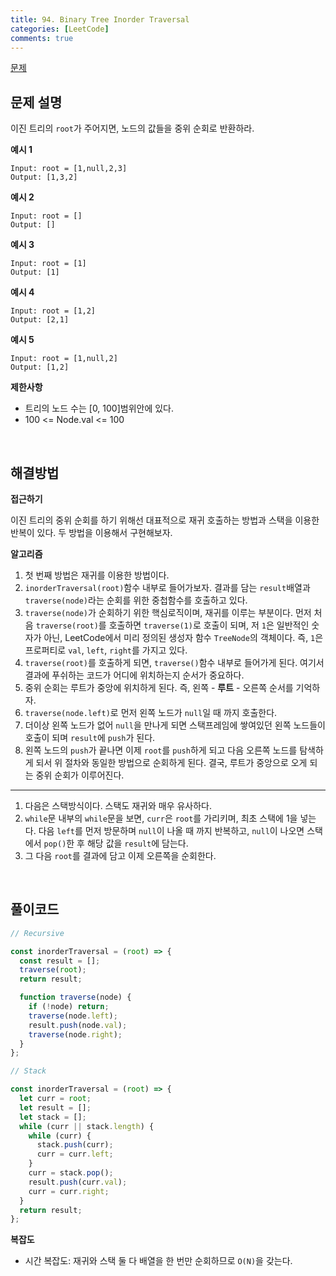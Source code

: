 ```yaml
---
title: 94. Binary Tree Inorder Traversal
categories: [LeetCode]
comments: true
---
```


[문제](https://leetcode.com/problems/binary-tree-inorder-traversal/)

## 문제 설명

이진 트리의 `root`가 주어지면, 노드의 값들을 중위 순회로 반환하라.

**예시 1**

```
Input: root = [1,null,2,3]
Output: [1,3,2]
```

**예시 2**

```
Input: root = []
Output: []
```

**예시 3**

```
Input: root = [1]
Output: [1]
```

**예시 4**

```
Input: root = [1,2]
Output: [2,1]
```

**예시 5**

```
Input: root = [1,null,2]
Output: [1,2]
```

**제한사항**

- 트리의 노드 수는 [0, 100]범위안에 있다.
- 100 <= Node.val <= 100

<br>

## 해결방법

**접근하기**

이진 트리의 중위 순회를 하기 위해선 대표적으로 재귀 호출하는 방법과 스택을 이용한 반복이 있다. 두 방법을 이용해서 구현해보자.

**알고리즘**

1. 첫 번째 방법은 재귀를 이용한 방법이다.
2. `inorderTraversal(root)`함수 내부로 들어가보자. 결과를 담는 `result`배열과 `traverse(node)`라는 순회를 위한 중첩함수를 호출하고 있다.
3. `traverse(node)`가 순회하기 위한 핵심로직이며, 재귀를 이루는 부분이다. 먼저 처음 `traverse(root)`를 호출하면 `traverse(1)`로 호출이 되며, 저 `1`은 일반적인 숫자가 아닌, LeetCode에서 미리 정의된 생성자 함수 `TreeNode`의 객체이다. 즉, `1`은 프로퍼티로 `val`, `left`, `right`를 가지고 있다.
4. `traverse(root)`를 호출하게 되면, `traverse()`함수 내부로 들어가게 된다. 여기서 결과에 푸쉬하는 코드가 어디에 위치하는지 순서가 중요하다.
5. 중위 순회는 루트가 중앙에 위치하게 된다. 즉, 왼쪽 - **루트** - 오른쪽 순서를 기억하자.
6. `traverse(node.left)`로 먼저 왼쪽 노드가 `null`일 때 까지 호출한다.
7. 더이상 왼쪽 노드가 없어 `null`을 만나게 되면 스택프레임에 쌓여있던 왼쪽 노드들이 호출이 되며 `result`에 `push`가 된다.
8. 왼쪽 노드의 `push`가 끝나면 이제 `root`를 `push`하게 되고 다음 오른쪽 노드를 탐색하게 되서 위 절차와 동일한 방법으로 순회하게 된다. 결국, 루트가 중앙으로 오게 되는 중위 순회가 이루어진다.

---

1. 다음은 스택방식이다. 스택도 재귀와 매우 유사하다.
2. `while`문 내부의 `while`문을 보면, `curr`은 `root`를 가리키며, 최초 스택에 1을 넣는다. 다음 `left`를 먼저 방문하며 `null`이 나올 때 까지 반복하고, `null`이 나오면 스택에서 `pop()`한 후 해당 값을 `result`에 담는다.
3. 그 다음 `root`를 결과에 담고 이제 오른쪽을 순회한다.

<br>

## 풀이코드

```js
// Recursive

const inorderTraversal = (root) => {
  const result = [];
  traverse(root);
  return result;

  function traverse(node) {
    if (!node) return;
    traverse(node.left);
    result.push(node.val);
    traverse(node.right);
  }
};
```

```js
// Stack

const inorderTraversal = (root) => {
  let curr = root;
  let result = [];
  let stack = [];
  while (curr || stack.length) {
    while (curr) {
      stack.push(curr);
      curr = curr.left;
    }
    curr = stack.pop();
    result.push(curr.val);
    curr = curr.right;
  }
  return result;
};
```

**복잡도**

- 시간 복잡도: 재귀와 스택 둘 다 배열을 한 번만 순회하므로 `O(N)`을 갖는다.
